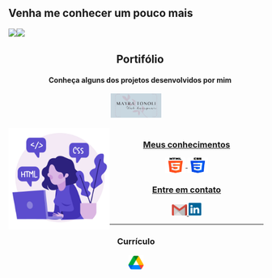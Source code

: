 ## Venha me conhecer um pouco mais
<div>
  
  <img align="left" height="120em" src="https://github-readme-stats.vercel.app/api/top-langs/?username=MayraTonoli&layout=compact&langs_count=16&theme=buefy"/>
  <img  height="120em" src="https://github-readme-stats.vercel.app/api?username=MayraTonoli&show_icons=true&theme=buefy&include_all_commits=true&count_private=true"/>
  
</div>

<div>
       <div align="center">
        <h2 align="center">Portifólio</h2>
          <h4>Conheça alguns dos projetos desenvolvidos por mim</h4>
            <a href = "https://mayratonoli.github.io/Projeto-site-pessoal/">
             <img width="100px" src="logopessoal.png">
        
      

<div align="center">
    <div style="display: inline_block"><br>
      	<img align="left" height="200" alt="logo" src="2823496.png">
      <h3 align="center"> Meus conhecimentos</h3>
         <img align="center" height="30" width="40" alt="html-icon" src="html-5.png">
      	<img align="center" height="30" width="40" alt="css-icon" src="css-3.png">
     </div>
     
        
   <div>
    <h3 align="center">Entre em contato</h3>
    <a href = "mailto: work.mayratonolijobs@gmail.com">
      <img width="30" src="gmail.svg">
    </a>
    <a href = "https://www.linkedin.com/in/mayratonoli/">
      <img width="25" src="linkedin.svg">
    </a>
   <!-- <a href = "https://www.youtube.com/channel/UCd5Ivcm28R1C3fCQKbOx2cg">
      <img width="35" src="youtube.svg">
    </a>
    <a href = "https://www.instagram.com/devparadev/">
      <img width="25" src="instagram.png"> 
    </a> -->
  </div>
  
              
  <hr>

  
  
  <div align="center">
    <h3 align="center">Currículo</h3>
    <a href = "https://drive.google.com/file/d/1P4r8sqwDr3wQJyPU24_Fuelp8MbmMaca/view?usp=share_link" target="_blank">
      <img width="30" aling="center" src="google-drive.png">
    </a>
  </div>
